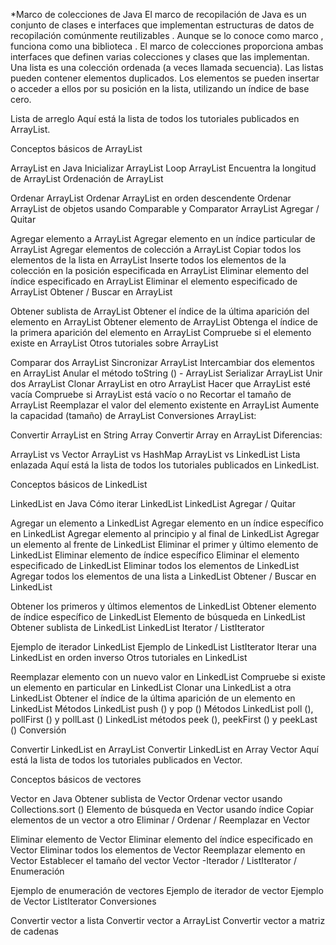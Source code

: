 *Marco de colecciones de Java
El marco de recopilación de Java es un conjunto de clases e interfaces que implementan estructuras de datos de recopilación comúnmente reutilizables .
Aunque se lo conoce como marco , funciona como una biblioteca . El marco de colecciones proporciona ambas interfaces que definen varias colecciones y clases que las implementan.
Una lista es una colección ordenada (a veces llamada secuencia). Las listas pueden contener elementos duplicados. Los elementos se pueden insertar o acceder a ellos por su posición en la lista, utilizando un índice de base cero.

Lista de arreglo
Aquí está la lista de todos los tutoriales publicados en ArrayList.

Conceptos básicos de ArrayList

ArrayList en Java
Inicializar ArrayList
Loop ArrayList
Encuentra la longitud de ArrayList
Ordenación de ArrayList

Ordenar ArrayList
Ordenar ArrayList en orden descendente
Ordenar ArrayList de objetos usando Comparable y Comparator
ArrayList Agregar / Quitar

Agregar elemento a ArrayList
Agregar elemento en un índice particular de ArrayList
Agregar elementos de colección a ArrayList
Copiar todos los elementos de la lista en ArrayList
Inserte todos los elementos de la colección en la posición especificada en ArrayList
Eliminar elemento del índice especificado en ArrayList
Eliminar el elemento especificado de ArrayList
Obtener / Buscar en ArrayList

Obtener sublista de ArrayList
Obtener el índice de la última aparición del elemento en ArrayList
Obtener elemento de ArrayList
Obtenga el índice de la primera aparición del elemento en ArrayList
Compruebe si el elemento existe en ArrayList
Otros tutoriales sobre ArrayList

Comparar dos ArrayList
Sincronizar ArrayList
Intercambiar dos elementos en ArrayList
Anular el método toString () - ArrayList
Serializar ArrayList
Unir dos ArrayList
Clonar ArrayList en otro ArrayList
Hacer que ArrayList esté vacía
Compruebe si ArrayList está vacío o no
Recortar el tamaño de ArrayList
Reemplazar el valor del elemento existente en ArrayList
Aumente la capacidad (tamaño) de ArrayList
Conversiones ArrayList:

Convertir ArrayList en String Array
Convertir Array en ArrayList
Diferencias:

ArrayList vs Vector
ArrayList vs HashMap
ArrayList vs LinkedList
Lista enlazada
Aquí está la lista de todos los tutoriales publicados en LinkedList.

Conceptos básicos de LinkedList

LinkedList en Java
Cómo iterar LinkedList
LinkedList Agregar / Quitar

Agregar un elemento a LinkedList
Agregar elemento en un índice específico en LinkedList
Agregar elemento al principio y al final de LinkedList
Agregar un elemento al frente de LinkedList
Eliminar el primer y último elemento de LinkedList
Eliminar elemento de índice específico
Eliminar el elemento especificado de LinkedList
Eliminar todos los elementos de LinkedList
Agregar todos los elementos de una lista a LinkedList
Obtener / Buscar en LinkedList

Obtener los primeros y últimos elementos de LinkedList
Obtener elemento de índice específico de LinkedList 
Elemento de búsqueda en LinkedList
Obtener sublista de LinkedList
LinkedList Iterator / ListIterator

Ejemplo de iterador LinkedList
Ejemplo de LinkedList ListIterator
Iterar una LinkedList en orden inverso
Otros tutoriales en LinkedList

Reemplazar elemento con un nuevo valor en LinkedList
Compruebe si existe un elemento en particular en LinkedList
Clonar una LinkedList a otra LinkedList
Obtener el índice de la última aparición de un elemento en LinkedList
Métodos LinkedList push () y pop ()
Métodos LinkedList poll (), pollFirst () y pollLast ()
LinkedList métodos peek (), peekFirst () y peekLast ()
Conversión

Convertir LinkedList en ArrayList
Convertir LinkedList en Array
Vector
Aquí está la lista de todos los tutoriales publicados en Vector.

Conceptos básicos de vectores

Vector en Java
Obtener sublista de Vector
Ordenar vector usando Collections.sort ()
Elemento de búsqueda en Vector usando índice
Copiar elementos de un vector a otro
Eliminar / Ordenar / Reemplazar en Vector

Eliminar elemento de Vector
Eliminar elemento del índice especificado en Vector
Eliminar todos los elementos de Vector
Reemplazar elemento en Vector
Establecer el tamaño del vector
Vector -Iterador / ListIterator / Enumeración

Ejemplo de enumeración de vectores
Ejemplo de iterador de vector
Ejemplo de Vector ListIterator
Conversiones

Convertir vector a lista
Convertir vector a ArrayList
Convertir vector a matriz de cadenas